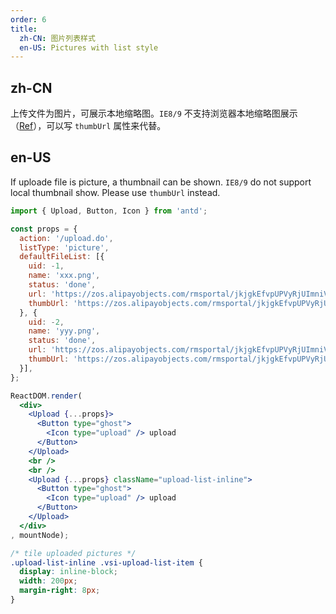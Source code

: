 ```yaml
---
order: 6
title:
  zh-CN: 图片列表样式
  en-US: Pictures with list style
---
```


## zh-CN

上传文件为图片，可展示本地缩略图。`IE8/9` 不支持浏览器本地缩略图展示（[Ref](https://developer.mozilla.org/en-US/docs/Web/API/FileReader/readAsDataURL)），可以写 `thumbUrl` 属性来代替。

## en-US

If uploade file is picture, a thumbnail can be shown. `IE8/9` do not support local thumbnail show. Please use `thumbUrl` instead.


````jsx
import { Upload, Button, Icon } from 'antd';

const props = {
  action: '/upload.do',
  listType: 'picture',
  defaultFileList: [{
    uid: -1,
    name: 'xxx.png',
    status: 'done',
    url: 'https://zos.alipayobjects.com/rmsportal/jkjgkEfvpUPVyRjUImniVslZfWPnJuuZ.png',
    thumbUrl: 'https://zos.alipayobjects.com/rmsportal/jkjgkEfvpUPVyRjUImniVslZfWPnJuuZ.png',
  }, {
    uid: -2,
    name: 'yyy.png',
    status: 'done',
    url: 'https://zos.alipayobjects.com/rmsportal/jkjgkEfvpUPVyRjUImniVslZfWPnJuuZ.png',
    thumbUrl: 'https://zos.alipayobjects.com/rmsportal/jkjgkEfvpUPVyRjUImniVslZfWPnJuuZ.png',
  }],
};

ReactDOM.render(
  <div>
    <Upload {...props}>
      <Button type="ghost">
        <Icon type="upload" /> upload
      </Button>
    </Upload>
    <br />
    <br />
    <Upload {...props} className="upload-list-inline">
      <Button type="ghost">
        <Icon type="upload" /> upload
      </Button>
    </Upload>
  </div>
, mountNode);
````

````css
/* tile uploaded pictures */
.upload-list-inline .vsi-upload-list-item {
  display: inline-block;
  width: 200px;
  margin-right: 8px;
}
````

